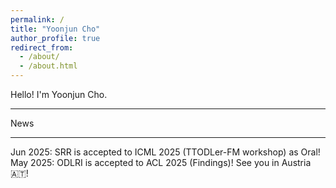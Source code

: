 ```yaml
---
permalink: /
title: "Yoonjun Cho"
author_profile: true
redirect_from: 
  - /about/
  - /about.html
---
```


Hello! I'm Yoonjun Cho.

---

News

---

Jun 2025: SRR is accepted to ICML 2025 (TTODLer-FM workshop) as Oral!
May 2025: ODLRI is accepted to ACL 2025 (Findings)! See you in Austria 🇦🇹!